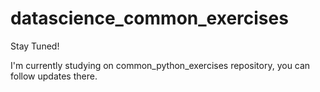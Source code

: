 # datascience_common_exercises
Stay Tuned!

I'm currently studying on common_python_exercises repository, you can follow updates there.
